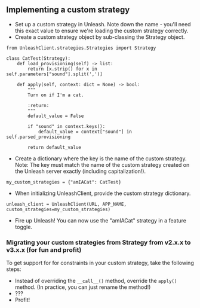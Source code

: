 ## Implementing a custom strategy

* Set up a custom strategy in Unleash.  Note down the name - you'll need this exact value to ensure we're loading the custom strategy correctly.
* Create a custom strategy object by sub-classing the Strategy object. 

```
from UnleashClient.strategies.Strategies import Strategy

class CatTest(Strategy):
    def load_provisioning(self) -> list:
        return [x.strip() for x in self.parameters["sound"].split(',')]

    def apply(self, context: dict = None) -> bool:
        """
        Turn on if I'm a cat.

        :return:
        """
        default_value = False

        if "sound" in context.keys():
            default_value = context["sound"] in self.parsed_provisioning

        return default_value
```

* Create a dictionary where the key is the name of the custom strategy.  Note: The key must match the name of the custom strategy created on the Unleash server exactly (including capitalization!).

```
my_custom_strategies = {"amIACat": CatTest}
```

* When initializing UnleashClient, provide the custom strategy dictionary.

```
unleash_client = UnleashClient(URL, APP_NAME, custom_strategies=my_custom_strategies)
```

* Fire up Unleash! You can now use the "amIACat" strategy in a feature toggle.

### Migrating your custom strategies from Strategy from v2.x.x to v3.x.x (for fun and profit)
To get support for for constraints in your custom strategy, take the following steps:

- Instead of overriding the `__call__()` method, override the `apply()` method.  (In practice, you can just rename the method!)
- ???
- Profit!
